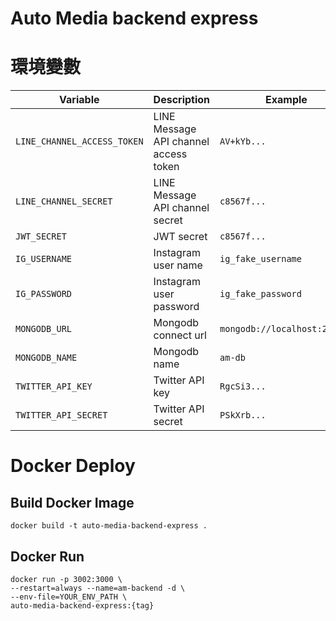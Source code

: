 # Auto Media backend express

# 環境變數

| Variable                    | Description                           | Example                      |
| --------------------------- | ------------------------------------- | ---------------------------- |
| `LINE_CHANNEL_ACCESS_TOKEN` | LINE Message API channel access token | `AV+kYb...`                  |
| `LINE_CHANNEL_SECRET`       | LINE Message API channel secret       | `c8567f...`                  |
| `JWT_SECRET`                | JWT secret                            | `c8567f...`                  |
| `IG_USERNAME`               | Instagram user name                   | `ig_fake_username`           |
| `IG_PASSWORD`               | Instagram user password               | `ig_fake_password`           |
| `MONGODB_URL`               | Mongodb connect url                   | `mongodb://localhost:27017/` |
| `MONGODB_NAME`              | Mongodb name                          | `am-db`                      |
| `TWITTER_API_KEY`           | Twitter API key                       | `RgcSi3...`                  |
| `TWITTER_API_SECRET`        | Twitter API secret                    | `PSkXrb...`                  |

# Docker Deploy

## Build Docker Image

```shell
docker build -t auto-media-backend-express .
```

## Docker Run

```shell
docker run -p 3002:3000 \
--restart=always --name=am-backend -d \
--env-file=YOUR_ENV_PATH \
auto-media-backend-express:{tag}
```
